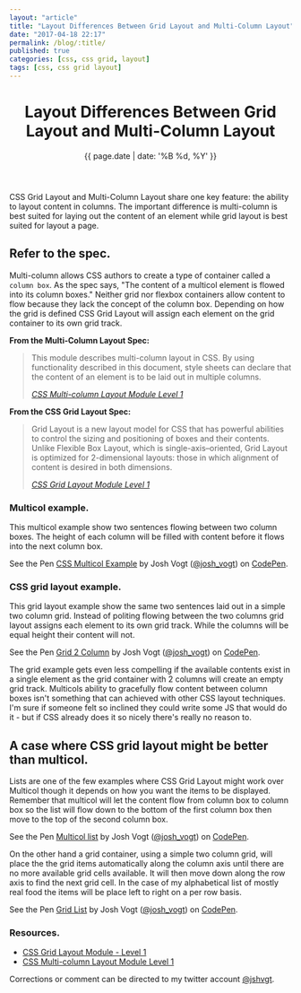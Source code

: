 ```yaml
---
layout: "article"
title: "Layout Differences Between Grid Layout and Multi-Column Layout"
date: "2017-04-18 22:17"
permalink: /blog/:title/
published: true
categories: [css, css grid, layout]
tags: [css, css grid layout]
---
```


<header>
<h1>Layout Differences Between Grid Layout and Multi-Column Layout</h1>
{{ page.date | date: '%B %d, %Y' }}
</header>

CSS Grid Layout and Multi-Column Layout share one key feature: the ability to layout content in columns. The important difference is multi-column is best suited for laying out the content of an element while grid layout is best suited for layout a page.

## Refer to the spec.

Multi-column allows CSS authors to create a type of container called a `column box`. As the spec says, "The content of a multicol element is flowed into its column boxes." Neither grid nor flexbox containers allow content to flow because they lack the concept of the column box. Depending on how the grid is defined CSS Grid Layout will assign each element on the grid container to its own grid track.

**From the Multi-Column Layout Spec:**

<blockquote cite="https://drafts.csswg.org/static/css-multicol/#introduction">
<p>This module describes multi-column layout in CSS. By using functionality described in this document, style sheets can declare that the content of an element is to be laid out in multiple columns.</p>
  <cite><a href="https://drafts.csswg.org/static/css-multicol/#introduction">CSS Multi-column Layout Module Level 1</a></cite>
</blockquote>

**From the CSS Grid Layout Spec:**

<blockquote cite="https://drafts.csswg.org/css-grid/#intro">
<p>
Grid Layout is a new layout model for CSS that has powerful abilities to control the sizing and positioning of boxes and their contents. Unlike Flexible Box Layout, which is single-axis–oriented, Grid Layout is optimized for 2-dimensional layouts: those in which alignment of content is desired in both dimensions.</p>
<cite><a href="https://drafts.csswg.org/css-grid/#intro">CSS Grid Layout Module Level 1</a></cite>
</blockquote>

### Multicol example.

This multicol example show two sentences flowing between two column boxes. The height of each column will be filled with content before it flows into the next column box.

<p data-height="520" data-theme-id="0" data-slug-hash="028aa7c1e4c221332024b555aa8f4394" data-default-tab="result" data-user="josh_vogt" data-embed-version="2" data-pen-title="CSS Multicol Example" class="codepen">See the Pen <a href="https://codepen.io/josh_vogt/pen/028aa7c1e4c221332024b555aa8f4394/">CSS Multicol Example</a> by Josh Vogt (<a href="http://codepen.io/josh_vogt">@josh_vogt</a>) on <a href="http://codepen.io">CodePen</a>.</p>
<script async src="https://production-assets.codepen.io/assets/embed/ei.js"></script>

### CSS grid layout example.

This grid layout example show the same two sentences laid out in a simple two column grid. Instead of politing flowing between the two columns grid layout assigns each element to its own grid track. While the columns will be equal height their content will not.

<p data-height="520" data-theme-id="0" data-slug-hash="20b289f291828106d28228358e27bbe5" data-default-tab="result" data-user="josh_vogt" data-embed-version="2" data-pen-title="Grid 2 Column" class="codepen">See the Pen <a href="https://codepen.io/josh_vogt/pen/20b289f291828106d28228358e27bbe5/">Grid 2 Column</a> by Josh Vogt (<a href="http://codepen.io/josh_vogt">@josh_vogt</a>) on <a href="http://codepen.io">CodePen</a>.</p>
<script async src="https://production-assets.codepen.io/assets/embed/ei.js"></script>

The grid example gets even less compelling if the available contents exist in a single element as the grid container with 2 columns will create an empty grid track. Multicols ability to gracefully flow content between column boxes isn't something that can achieved with other CSS layout techniques. I'm sure if someone felt so inclined they could write some JS that would do it - but if CSS already does it so nicely there's really no reason to.

## A case where CSS grid layout might be better than multicol.

Lists are one of the few examples where CSS Grid Layout might work over Multicol though it depends on how you want the items to be displayed. Remember that multicol will let the content flow from column box to column box so the list will flow down to the bottom of the first column box then move to the top of the second column box.

<p data-height="265" data-theme-id="0" data-slug-hash="fdce8ea3c4254615d41d1b16db84c852" data-default-tab="result" data-user="josh_vogt" data-embed-version="2" data-pen-title="Multicol list" class="codepen">See the Pen <a href="https://codepen.io/josh_vogt/pen/fdce8ea3c4254615d41d1b16db84c852/">Multicol list</a> by Josh Vogt (<a href="http://codepen.io/josh_vogt">@josh_vogt</a>) on <a href="http://codepen.io">CodePen</a>.</p>
<script async src="https://production-assets.codepen.io/assets/embed/ei.js"></script>

On the other hand a grid container, using a simple two column grid, will place the the grid items automatically along the column axis until there are no more available grid cells available. It will then move down along the row axis to find the next grid cell. In the case of my alphabetical list of mostly real food the items will be place left to right on a per row basis.

<p data-height="265" data-theme-id="0" data-slug-hash="d9beba89e279fc15f1cf506f73d7293b" data-default-tab="result" data-user="josh_vogt" data-embed-version="2" data-pen-title="Grid List" class="codepen">See the Pen <a href="https://codepen.io/josh_vogt/pen/d9beba89e279fc15f1cf506f73d7293b/">Grid List</a> by Josh Vogt (<a href="http://codepen.io/josh_vogt">@josh_vogt</a>) on <a href="http://codepen.io">CodePen</a>.</p>
<script async src="https://production-assets.codepen.io/assets/embed/ei.js"></script>

### Resources.

- [CSS Grid Layout Module - Level 1](https://drafts.csswg.org/css-grid/)
- [CSS Multi-column Layout Module Level 1](https://drafts.csswg.org/static/css-multicol/)

Corrections or comment can be directed to my twitter account [@jshvgt](https://twitter.com/jshvgt).
